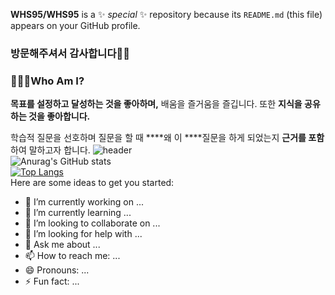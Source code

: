 


**WHS95/WHS95** is a ✨ _special_ ✨ repository because its `README.md` (this file) appears on your GitHub profile.

### 방문해주셔서 감사합니다🙇‍♂️
### 🙋🏻‍♂️Who Am I?

**목표를 설정하고 달성하는 것을 좋아하며,** 배움을 즐거움을 즐깁니다. 또한 **지식을 공유하는 것을 좋아합니다.**

학습적 질문을 선호하며 질문을 할 때  ****왜 이 ****질문을 하게 되었는지 **근거를 포함**하여 말하고자 합니다.
![header](https://capsule-render.vercel.app/api?type=transparent&color=auto&height=300&section=header&text=끝없이도전하는개발자&fontSize=50)  
![Anurag's GitHub stats](https://github-readme-stats.vercel.app/api?username=WHS95&show_icons=true&theme=dark)  
[![Top Langs](https://github-readme-stats.vercel.app/api/top-langs/?username=WHS95&layout=compact)](https://github.com/WHS95/github-readme-stats)  
Here are some ideas to get you started:

- 🔭 I’m currently working on ...
- 🌱 I’m currently learning ...
- 👯 I’m looking to collaborate on ...
- 🤔 I’m looking for help with ...
- 💬 Ask me about ...
- 📫 How to reach me: ...
- 😄 Pronouns: ...
- ⚡ Fun fact: ...

